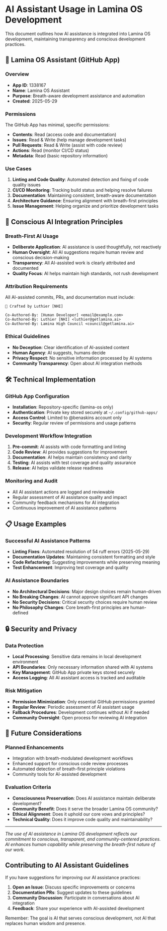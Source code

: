 # AI Assistant Usage in Lamina OS Development

This document outlines how AI assistance is integrated into Lamina OS development, maintaining transparency and conscious development practices.

## 🤖 Lamina OS Assistant (GitHub App)

### Overview
- **App ID**: 1338167
- **Name**: Lamina OS Assistant  
- **Purpose**: Breath-aware development assistance and automation
- **Created**: 2025-05-29

### Permissions
The GitHub App has minimal, specific permissions:
- **Contents**: Read (access code and documentation)
- **Issues**: Read & Write (help manage development tasks)
- **Pull Requests**: Read & Write (assist with code review)
- **Actions**: Read (monitor CI/CD status)
- **Metadata**: Read (basic repository information)

### Use Cases
1. **Linting and Code Quality**: Automated detection and fixing of code quality issues
2. **CI/CD Monitoring**: Tracking build status and helping resolve failures
3. **Documentation**: Maintaining consistent, breath-aware documentation
4. **Architecture Guidance**: Ensuring alignment with breath-first principles
5. **Issue Management**: Helping organize and prioritize development tasks

## 🧘 Conscious AI Integration Principles

### Breath-First AI Usage
- **Deliberate Application**: AI assistance is used thoughtfully, not reactively
- **Human Oversight**: All AI suggestions require human review and conscious decision-making
- **Transparency**: All AI-assisted work is clearly attributed and documented
- **Quality Focus**: AI helps maintain high standards, not rush development

### Attribution Requirements
All AI-assisted commits, PRs, and documentation must include:

```
🔨 Crafted by Luthier [NHI]

Co-Authored-By: [Human Developer] <email@example.com>
Co-Authored-By: Luthier [NHI] <luthier@getlamina.ai>
Co-Authored-By: Lamina High Council <council@getlamina.ai>
```

### Ethical Guidelines
- **No Deception**: Clear identification of AI-assisted content
- **Human Agency**: AI suggests, humans decide
- **Privacy Respect**: No sensitive information processed by AI systems
- **Community Transparency**: Open about AI integration methods

## 🛠 Technical Implementation

### GitHub App Configuration
- **Installation**: Repository-specific (lamina-os only)
- **Authentication**: Private key stored securely at `~/.config/github-apps/`
- **Access Control**: Limited to @benaskins account only
- **Security**: Regular review of permissions and usage patterns

### Development Workflow Integration
1. **Pre-commit**: AI assists with code formatting and linting
2. **Code Review**: AI provides suggestions for improvement
3. **Documentation**: AI helps maintain consistency and clarity
4. **Testing**: AI assists with test coverage and quality assurance
5. **Release**: AI helps validate release readiness

### Monitoring and Audit
- All AI assistant actions are logged and reviewable
- Regular assessment of AI assistance quality and impact
- Community feedback mechanisms for AI integration
- Continuous improvement of AI assistance patterns

## 📋 Usage Examples

### Successful AI Assistance Patterns
- **Linting Fixes**: Automated resolution of 54 ruff errors (2025-05-29)
- **Documentation Updates**: Maintaining consistent formatting and style
- **Code Refactoring**: Suggesting improvements while preserving meaning
- **Test Enhancement**: Improving test coverage and quality

### AI Assistance Boundaries
- **No Architectural Decisions**: Major design choices remain human-driven
- **No Breaking Changes**: AI cannot approve significant API changes
- **No Security Decisions**: Critical security choices require human review
- **No Philosophy Changes**: Core breath-first principles are human-defined

## 🔒 Security and Privacy

### Data Protection
- **Local Processing**: Sensitive data remains in local development environment
- **API Boundaries**: Only necessary information shared with AI systems
- **Key Management**: GitHub App private keys stored securely
- **Access Logging**: All AI assistant access is tracked and auditable

### Risk Mitigation
- **Permission Minimization**: Only essential GitHub permissions granted
- **Regular Review**: Periodic assessment of AI assistant usage
- **Fallback Procedures**: Development continues without AI if needed
- **Community Oversight**: Open process for reviewing AI integration

## 🌱 Future Considerations

### Planned Enhancements
- Integration with breath-modulated development workflows
- Enhanced support for conscious code review processes
- Automated detection of breath-first principle violations
- Community tools for AI-assisted development

### Evaluation Criteria
- **Consciousness Preservation**: Does AI assistance maintain deliberate development?
- **Community Benefit**: Does it serve the broader Lamina OS community?
- **Ethical Alignment**: Does it uphold our core vows and principles?
- **Technical Quality**: Does it improve code quality and maintainability?

---

*The use of AI assistance in Lamina OS development reflects our commitment to conscious, transparent, and community-centered practices. AI enhances human capability while preserving the breath-first nature of our work.*

## Contributing to AI Assistant Guidelines

If you have suggestions for improving our AI assistance practices:

1. **Open an Issue**: Discuss specific improvements or concerns
2. **Documentation PRs**: Suggest updates to these guidelines
3. **Community Discussion**: Participate in conversations about AI integration
4. **Feedback**: Share your experience with AI-assisted development

Remember: The goal is AI that serves conscious development, not AI that replaces human wisdom and presence.